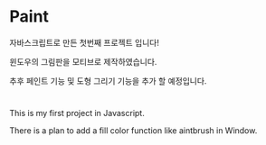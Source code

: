# Paint

자바스크립트로 만든 첫번째 프로젝트 입니다!

윈도우의 그림판을 모티브로 제작하였습니다.

추후 페인트 기능 및 도형 그리기 기능을 추가 할 예정입니다.

#
This is my first project in Javascript.

There is a plan to add a fill color function like aintbrush in Window. 

